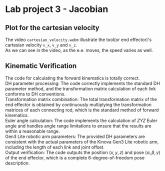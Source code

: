 # Lab project 3 - Jacobian


## Plot for the cartesian velocity
The video `cartesian_velocity.webm` illustrate the tool(or end effector)'s cartesian velocity `v_x`, `v_y` and `v_z`.  
As we can see in the video, as the e.e. moves, the speed varies as well.

## Kinematic Verification
The code for calculating the forward kinematics is totally correct.   
DH parameter processing: The code correctly implements the standard DH parameter method, and the transformation matrix calculation of each link conforms to DH conventions.  
Transformation matrix combination: The total transformation matrix of the end effector is obtained by continuously multiplying the transformation matrices of each connecting rod, which is the standard method of forward kinematics.  
Euler angle calculation: The code implements the calculation of $ZYZ$ Euler angle and handles angle range limitations to ensure that the results are within a reasonable range.  
Gen3 Lite robotic arm parameters: The provided DH parameters are consistent with the actual parameters of the Kinova Gen3 Lite robotic arm, including the length of each link and joint offset.  
Output verification: The code outputs the position $(x, y, z)$ and pose $(α, β, γ)$ of the end effector, which is a complete 6-degree-of-freedom pose description.  